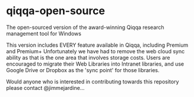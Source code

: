 # qiqqa-open-source
The open-sourced version of the award-winning Qiqqa research management tool for Windows

This version includes EVERY feature available in Qiqqa, including Premium and Premium+
Unfortunately we have had to remove the web cloud sync ability as that is the one area that involves storage costs.  Users are encouraged to migrate their Web Libraries into Intranet libraries, and use Google Drive or Dropbox as the 'sync point' for those libraries.

Would anyone who is interested in contributing towards this repository please contact @jimmejardine...
